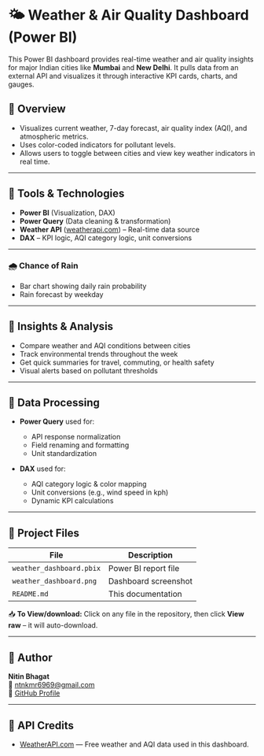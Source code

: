 # 🌤️ Weather & Air Quality Dashboard (Power BI)

This Power BI dashboard provides real-time weather and air quality insights for major Indian cities like **Mumbai** and **New Delhi**. It pulls data from an external API and visualizes it through interactive KPI cards, charts, and gauges.

## 📌 Overview

- Visualizes current weather, 7-day forecast, air quality index (AQI), and atmospheric metrics.
- Uses color-coded indicators for pollutant levels.
- Allows users to toggle between cities and view key weather indicators in real time.

---

## 🧰 Tools & Technologies

- **Power BI** (Visualization, DAX)
- **Power Query** (Data cleaning & transformation)
- **Weather API** ([weatherapi.com](https://www.weatherapi.com/)) – Real-time data source
- **DAX** – KPI logic, AQI category logic, unit conversions

---

### 🌧️ Chance of Rain
- Bar chart showing daily rain probability
- Rain forecast by weekday

---

## 🧪 Insights & Analysis

- Compare weather and AQI conditions between cities
- Track environmental trends throughout the week
- Get quick summaries for travel, commuting, or health safety
- Visual alerts based on pollutant thresholds

---

## 🔄 Data Processing

- **Power Query** used for:
  - API response normalization
  - Field renaming and formatting
  - Unit standardization

- **DAX** used for:
  - AQI category logic & color mapping
  - Unit conversions (e.g., wind speed in kph)
  - Dynamic KPI calculations

---

## 📁 Project Files

| File | Description |
|------|-------------|
| `weather_dashboard.pbix` | Power BI report file |
| `weather_dashboard.png` | Dashboard screenshot |
| `README.md` | This documentation |

📥 **To View/download:** Click on any file in the repository, then click **View raw** – it will auto-download.

---

## 👤 Author

**Nitin Bhagat**  
📧 ntnkmr6969@gmail.com  
🔗 [GitHub Profile](#)

---

## 📎 API Credits

- [WeatherAPI.com](https://www.weatherapi.com/) — Free weather and AQI data used in this dashboard.
